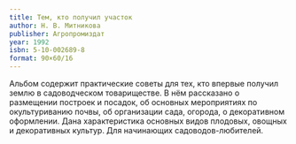 ```yaml
---
title: Тем, кто получил участок
author: Н. В. Митникова
publisher: Агропромиздат
year: 1992
isbn: 5-10-002689-8
format: 90×60/16
---
```


Альбом содержит практические советы для тех, кто впервые получил землю в садоводческом товариществе. В нём рассказано о размещении построек и посадок, об основных мероприятиях по окультуриванию почвы, об организации сада, огорода, о декоративном оформлении. Дана характеристика основных видов плодовых, овощных и декоративных культур.
Для начинающих садоводов-любителей.
